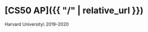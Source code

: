 <style>
  background-color: purple;
</style>

# [CS50 AP]({{ "/" | relative_url }})

Harvard University\\
2019–2020
